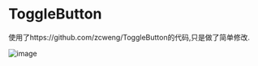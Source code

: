 # ToggleButton
使用了https://github.com/zcweng/ToggleButton的代码,只是做了简单修改.

![image](https://github.com/ChinaSunHZ/ToggleButtonSample/raw/master/toggleButtonSample.gif)